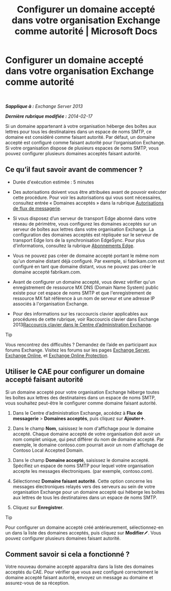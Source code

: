﻿---
title: 'Configurer un domaine accepté dans votre organisation Exchange comme autorité | Microsoft Docs'
TOCTitle: Configurer un domaine accepté dans votre organisation Exchange comme autorité
ms:assetid: e182d54f-e58a-47ba-a5c1-28c0dfa86eed
ms:mtpsurl: https://technet.microsoft.com/fr-fr/library/JJ657734(v=EXCHG.150)
ms:contentKeyID: 50479397
ms.date: 04/24/2018
mtps_version: v=EXCHG.150
ms.translationtype: HT
---

# Configurer un domaine accepté dans votre organisation Exchange comme autorité

 

_**Sapplique à :** Exchange Server 2013_

_**Dernière rubrique modifiée :** 2014-02-17_

Si un domaine appartenant à votre organisation héberge des boîtes aux lettres pour tous les destinataires dans un espace de noms SMTP, ce domaine est considéré comme faisant autorité. Par défaut, un domaine accepté est configuré comme faisant autorité pour l’organisation Exchange. Si votre organisation dispose de plusieurs espaces de noms SMTP, vous pouvez configurer plusieurs domaines acceptés faisant autorité.

## Ce qu’il faut savoir avant de commencer ?

  - Durée d'exécution estimée : 5 minutes

  - Des autorisations doivent vous être attribuées avant de pouvoir exécuter cette procédure. Pour voir les autorisations qui vous sont nécessaires, consultez entrée « Domaines acceptés » dans la rubrique [Autorisations de flux de messagerie](mail-flow-permissions-exchange-2013-help.md).

  - Si vous disposez d’un serveur de transport Edge abonné dans votre réseau de périmètre, vous configurez les domaines acceptés sur un serveur de boîtes aux lettres dans votre organisation Exchange. La configuration des domaines acceptés est répliquée sur le serveur de transport Edge lors de la synchronisation EdgeSync. Pour plus d’informations, consultez la rubrique [Abonnements Edge](edge-subscriptions-exchange-2013-help.md).

  - Vous ne pouvez pas créer de domaine accepté portant le même nom qu'un domaine distant déjà configuré. Par exemple, si fabrikam.com est configuré en tant que domaine distant, vous ne pouvez pas créer le domaine accepté fabrikam.com.

  - Avant de configurer un domaine accepté, vous devez vérifier qu'un enregistrement de ressource MX DNS (Domain Name System) public existe pour cet espace de noms SMTP et que l'enregistrement de ressource MX fait référence à un nom de serveur et une adresse IP associés à l'organisation Exchange.

  - Pour des informations sur les raccourcis clavier applicables aux procédures de cette rubrique, voir Raccourcis clavier dans Exchange 2013[Raccourcis clavier dans le Centre d’administration Exchange](keyboard-shortcuts-in-the-exchange-admin-center-exchange-online-protection-help.md).

> [!TIP]
> Vous rencontrez des difficultés ? Demandez de l’aide en participant aux forums Exchange. Visitez les forums sur les pages <a href="https://go.microsoft.com/fwlink/p/?linkid=60612">Exchange Server</a>, <a href="https://go.microsoft.com/fwlink/p/?linkid=267542">Exchange Online</a>, et <a href="https://go.microsoft.com/fwlink/p/?linkid=285351">Exchange Online Protection</a>.


## Utiliser le CAE pour configurer un domaine accepté faisant autorité

Si un domaine accepté pour votre organisation Exchange héberge toutes les boîtes aux lettres des destinataires dans un espace de noms SMTP, vous souhaitez peut-être le configurer comme domaine faisant autorité.

1.  Dans le Centre d’administration Exchange, accédez à **Flux de messagerie** \> **Domaines acceptés**, puis cliquez sur **Ajouter**![Icône Ajouter](images/JJ218640.c1e75329-d6d7-4073-a27d-498590bbb558(EXCHG.150).gif "Icône Ajouter").

2.  Dans le champ **Nom**, saisissez le nom d'affichage pour le domaine accepté. Chaque domaine accepté de votre organisation doit avoir un nom complet unique, qui peut différer du nom de domaine accepté. Par exemple, le domaine contoso.com pourrait avoir un nom d'affichage de Contoso Local Accepted Domain.

3.  Dans le champ **Domaine accepté**, saisissez le domaine accepté. Spécifiez un espace de noms SMTP pour lequel votre organisation accepte les messages électroniques. (par exemple, contoso.com).

4.  Sélectionnez **Domaine faisant autorité**. Cette option concerne les messages électroniques relayés vers des serveurs au sein de votre organisation Exchange pour un domaine accepté qui héberge les boîtes aux lettres de tous les destinataires dans un espace de noms SMTP.

5.  Cliquez sur **Enregistrer**.

> [!TIP]
> Pour configurer un domaine accepté créé antérieurement, sélectionnez-en un dans la liste des domaines acceptés, puis cliquez sur <strong>Modifier</strong><img src="images/Bb124582.6f53ccb2-1f13-4c02-bea0-30690e6ea71d(EXCHG.150).gif" title="Icône Modifier" alt="Icône Modifier" />. Vous pouvez configurer plusieurs domaines faisant autorité.


## Comment savoir si cela a fonctionné ?

Votre nouveau domaine accepté apparaîtra dans la liste des domaines acceptés du CAE. Pour vérifier que vous avez configuré correctement le domaine accepté faisant autorité, envoyez un message au domaine et assurez-vous de sa réception.

